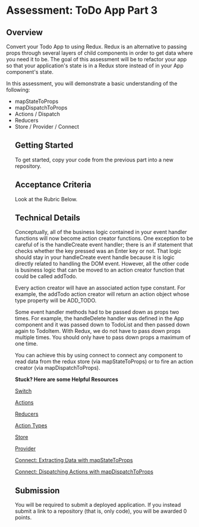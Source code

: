 # Assessment: ToDo App Part 3

## Overview
Convert your Todo App to using Redux. Redux is an alternative to passing props through several layers of child components in order to get data where you need it to be. The goal of this assessment will be to refactor your app so that your application's state is in a Redux store instead of in your App component's state.

In this assessment, you will demonstrate a basic understanding of the following:
<ul>
<li>mapStateToProps</li>
<li>mapDispatchToProps</li>
<li>Actions / Dispatch</li>
<li>Reducers</li>
<li>Store / Provider / Connect</li>

## Getting Started

To get started, copy your code from the previous part into a new repository.

## Acceptance Criteria

Look at the Rubric Below.

## Technical Details

Conceptually, all of the business logic contained in your event handler functions will now become action creator functions. One exception to be careful of is the handleCreate event handler; there is an if statement that checks whether the key pressed was an Enter key or not. That logic should stay in your handleCreate event handle because it is logic directly related to handling the DOM event. However, all the other code is business logic that can be moved to an action creator function that could be called addTodo.

Every action creator will have an associated action type constant. For example, the addTodo action creator will return an action object whose type property will be ADD_TODO.

Some event handler methods had to be passed down as props two times. For example, the handleDelete handler was defined in the App component and it was passed down to TodoList and then passed down again to TodoItem. With Redux, we do not have to pass down props multiple times. You should only have to pass down props a maximum of one time.

You can achieve this by using connect to connect any component to read data from the redux store (via mapStateToProps) or to fire an action creator (via mapDispatchToProps).

**Stuck? Here are some Helpful Resources**

[Switch](https://developer.mozilla.org/en-US/docs/Web/JavaScript/Reference/Statements/switch "Switch")

[Actions](https://redux.js.org/basics/actions "Actions")

[Reducers](https://redux.js.org/basics/reducers "Reducers")

[Action Types](https://redux.js.org/basics/actions#actions-js "Action Types")

[Store](https://redux.js.org/basics/store#source-code "Store")

[Provider](https://redux.js.org/basics/usage-with-react#index-js "Provider")

[Connect: Extracting Data with mapStateToProps](https://react-redux.js.org/using-react-redux/connect-mapstate "Extract")

[Connect: Dispatching Actions with mapDispatchToProps](https://react-redux.js.org/using-react-redux/connect-mapdispatch "Dispatch")

## Submission
You will be required to submit a deployed application. If you instead submit a link to a repository (that is, only code), you will be awarded 0 points.
